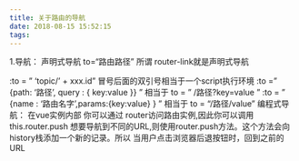 ```yaml
---
title: 关于路由的导航
date: 2018-08-15 15:52:15
tags:
---
```

1.导航： 
声明式导航 to=“路由路径” 
所谓 router-link就是声明式导航 
<!-- more -->
:to = ” ‘topic/’ + xxx.id” 冒号后面的双引号相当于一个script执行环境 
:to =” {path: ‘路径’, query : { key:value }} ” 相当于 to = ” /路径?key=value ” 
:to = ” {name : ‘路由名字’,params:{key:value} } ” 相当于 to = “/路径/value” 
编程式导航： 
在vue实例内部 你可以通过 router访问路由实例,因此你可以调用this.router.push 
想要导航到不同的URL,则使用router.push方法。这个方法会向history栈添加一个新的记录。所以 当用户点击浏览器后退按钮时，回到之前的URL
